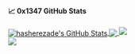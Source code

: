 <!--
**0x1347/0x1347** is a ✨ _special_ ✨ repository because its `README.md` (this file) appears on your GitHub profile.

Here are some ideas to get you started:

- 🔭 I’m currently working on ...
- 🌱 I’m currently learning ...
- 👯 I’m looking to collaborate on ...
- 🤔 I’m looking for help with ...
- 💬 Ask me about ...
- 📫 How to reach me: ...
- 😄 Pronouns: ...
- ⚡ Fun fact: ...    0x1347
-->
#### &#x1f4c8; 0x1347 GitHub Stats

<a href="https://teknoleet.com">
  <img align="center" src="https://github-readme-stats.vercel.app/api?username=0x1347&show_icons=true&line_height=33&count_private=true&theme=dark" alt="hasherezade's GitHub Stats" />
</a>

<a href="https://teknoleet.com">
  <img align="center" src="https://github-readme-stats.vercel.app/api/top-langs/?username=0x1347&&hide=cmake&langs_count=4&line_height=35&theme=dark" />
</a>

<a href="https://teknoleet.com">
  <img src="https://github-readme-streak-stats.herokuapp.com/?user=0x1347&theme=dark" />
</a>
<br/>
<a href="https://twitter.com/Get_last_error">
  <img src="https://img.shields.io/twitter/follow/Get_last_error?style=for-the-badge&logo=twitter&&labelColor=1f1f1f&color=5fffaf" />
</a>

